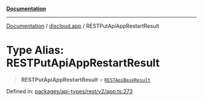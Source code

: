 [**Documentation**](../../README.md)

***

[Documentation](../../packages.md) / [discloud.app](../README.md) / RESTPutApiAppRestartResult

# Type Alias: RESTPutApiAppRestartResult

> **RESTPutApiAppRestartResult** = [`RESTApiBaseResult`](../interfaces/RESTApiBaseResult.md)

Defined in: [packages/api-types/rest/v2/app.ts:273](https://github.com/discloud/discloud.app/blob/1e4ce40911bd2c25d95ae21441839a6f9ec7c445/packages/api-types/rest/v2/app.ts#L273)

